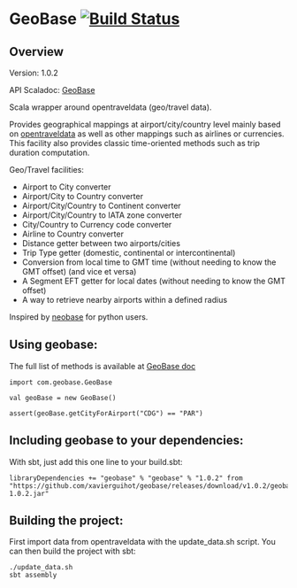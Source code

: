 
# GeoBase [![Build Status](https://travis-ci.org/XavierGuihot/geobase.svg?branch=master)](https://travis-ci.org/XavierGuihot/geobase)


## Overview


Version: 1.0.2

API Scaladoc: [GeoBase](http://xavierguihot.github.io/geobase)

Scala wrapper around opentraveldata (geo/travel data).

Provides geographical mappings at airport/city/country level mainly based on
[opentraveldata](https://github.com/opentraveldata/opentraveldata) as well as
other mappings such as airlines or currencies. This facility also provides
classic time-oriented methods such as trip duration computation.

Geo/Travel facilities:

* Airport to City converter
* Airport/City to Country converter
* Airport/City/Country to Continent converter
* Airport/City/Country to IATA zone converter
* City/Country to Currency code converter
* Airline to Country converter
* Distance getter between two airports/cities
* Trip Type getter (domestic, continental or intercontinental)
* Conversion from local time to GMT time (without needing to know the GMT offset) (and vice et versa)
* A Segment EFT getter for local dates (without needing to know the GMT offset)
* A way to retrieve nearby airports within a defined radius

Inspired by [neobase](https://github.com/alexprengere/neobase) for python users.


## Using geobase:


The full list of methods is available at
[GeoBase doc](http://xavierguihot.github.io/geobase)

	import com.geobase.GeoBase

	val geoBase = new GeoBase()

	assert(geoBase.getCityForAirport("CDG") == "PAR")


## Including geobase to your dependencies:


With sbt, just add this one line to your build.sbt:

	libraryDependencies += "geobase" % "geobase" % "1.0.2" from "https://github.com/xavierguihot/geobase/releases/download/v1.0.2/geobase-1.0.2.jar"


## Building the project:


First import data from opentraveldata with the update_data.sh script. You can
then build the project with sbt:

	./update_data.sh
	sbt assembly
